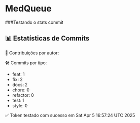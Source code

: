 # MedQueue
###Testando o stats commit
<!-- COMMIT_STATS_START -->
## 📊 Estatísticas de Commits

👤 Contribuições por autor:


🛠️ Commits por tipo:
- feat: 1
- fix: 2
- docs: 2
- chore: 0
- refactor: 0
- test: 1
- style: 0
<!-- COMMIT_STATS_END -->
✅ Token testado com sucesso em Sat Apr  5 16:57:24 UTC 2025
